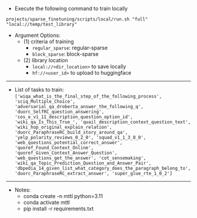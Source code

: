 


* Execute the following command to train locally
```
projects/sparse_finetuning/scripts/local/run.sh "full" "local://temp/test_library"
```
* Argument Options:
    * (1) criteria of training
        * `regular_sparse`: regular-sparse 
        * `block_sparse`: block-sparse
    * (2) library location
        * `local://<dir_location>` to save locally
        * `hf://<user_id>` to upload to huggingface

---
* List of tasks to train: 
        `
        ['wiqa_what_is_the_final_step_of_the_following_process', 'sciq_Multiple_Choice', 'adversarial_qa_droberta_answer_the_following_q', 'duorc_SelfRC_question_answering', 'cos_e_v1_11_description_question_option_id', 'wiki_qa_Is_This_True_', 'quail_description_context_question_text', 'wiki_hop_original_explain_relation', 'duorc_ParaphraseRC_build_story_around_qa', 'yelp_polarity_reviews_0_2_0', 'squad_v1_1_3_0_0', 'web_questions_potential_correct_answer', 'quoref_Found_Context_Online', 'quoref_Given_Context_Answer_Question', 'web_questions_get_the_answer', 'cot_sensemaking', 'wiki_qa_Topic_Prediction_Question_and_Answer_Pair', 'dbpedia_14_given_list_what_category_does_the_paragraph_belong_to', 'duorc_ParaphraseRC_extract_answer', 'super_glue_rte_1_0_2']
        `
        
---
* Notes:
    * conda create -n mttl python=3.11
    * conda activate mttl
    * pip install -r requirements.txt

